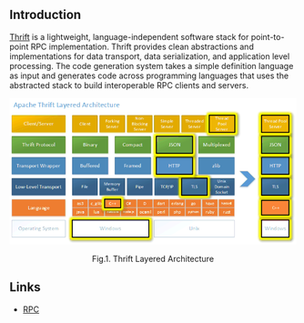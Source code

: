 ## Introduction


[Thrift](https://github.com/apache/thrift) is a lightweight, language-independent software stack for point-to-point RPC implementation. 
Thrift provides clean abstractions and implementations for data transport, data serialization, and application level processing.
The code generation system takes a simple definition language as input and generates code across programming languages that uses the abstracted stack to build interoperable RPC clients and servers.




<div style="text-align: center;">

![Fig.1. Thrift Architecture](img/Thrift-Layers.png)

</div>

<p style="text-align: center;">
Fig.1. Thrift Layered Architecture
</p>



## Links

- [RPC](/docs/CS/Distributed/RPC/RPC.md)
